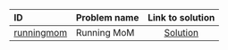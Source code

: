 | ID | Problem name | Link to solution |
|:---|:---|:---:|
| [runningmom](https://open.kattis.com/problems/runningmom) | Running MoM | [Solution](https://github.com/versenyi98/kattis-solutions/tree/main/solutions/runningmom)|
